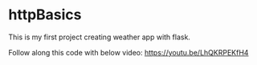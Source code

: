 # httpBasics
This is my first project creating weather app with flask.

Follow along this code with below video:
https://youtu.be/LhQKRPEKfH4
